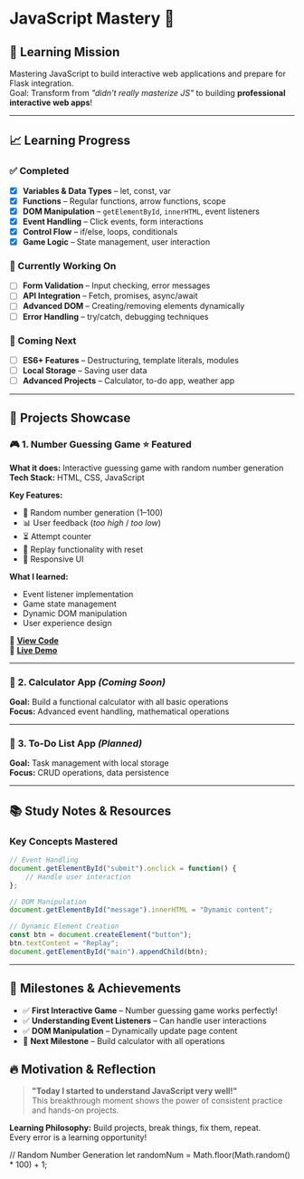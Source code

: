 # JavaScript Mastery 🚀

## 🎯 Learning Mission
Mastering JavaScript to build interactive web applications and prepare for Flask integration.  
Goal: Transform from *"didn't really masterize JS"* to building **professional interactive web apps**!

---

## 📈 Learning Progress

### ✅ Completed
- [x] **Variables & Data Types** – let, const, var
- [x] **Functions** – Regular functions, arrow functions, scope
- [x] **DOM Manipulation** – `getElementById`, `innerHTML`, event listeners
- [x] **Event Handling** – Click events, form interactions
- [x] **Control Flow** – if/else, loops, conditionals
- [x] **Game Logic** – State management, user interaction

### 🔄 Currently Working On
- [ ] **Form Validation** – Input checking, error messages
- [ ] **API Integration** – Fetch, promises, async/await
- [ ] **Advanced DOM** – Creating/removing elements dynamically
- [ ] **Error Handling** – try/catch, debugging techniques

### 🎯 Coming Next
- [ ] **ES6+ Features** – Destructuring, template literals, modules
- [ ] **Local Storage** – Saving user data
- [ ] **Advanced Projects** – Calculator, to-do app, weather app

---

## 🚀 Projects Showcase

### 🎮 **1. Number Guessing Game** ⭐ Featured
**What it does:** Interactive guessing game with random number generation  
**Tech Stack:** HTML, CSS, JavaScript  

**Key Features:**
- 🎲 Random number generation (1–100)
- 📊 User feedback (*too high* / *too low*)
- ⏳ Attempt counter
- 🔄 Replay functionality with reset
- 📱 Responsive UI

**What I learned:**
- Event listener implementation
- Game state management
- Dynamic DOM manipulation
- User experience design

📁 **[View Code](./projects/number-guessing-game/)**  
🚀 **[Live Demo](#)**

---

### 🧮 **2. Calculator App** *(Coming Soon)*
**Goal:** Build a functional calculator with all basic operations  
**Focus:** Advanced event handling, mathematical operations

---

### 📝 **3. To-Do List App** *(Planned)*
**Goal:** Task management with local storage  
**Focus:** CRUD operations, data persistence

---

## 📚 Study Notes & Resources

### Key Concepts Mastered
```javascript
// Event Handling
document.getElementById("submit").onclick = function() {
    // Handle user interaction
};

// DOM Manipulation
document.getElementById("message").innerHTML = "Dynamic content";

// Dynamic Element Creation
const btn = document.createElement("button");
btn.textContent = "Replay";
document.getElementById("main").appendChild(btn);
```
---
## 🎉 Milestones & Achievements
- ✅ **First Interactive Game** – Number guessing game works perfectly!
- ✅ **Understanding Event Listeners** – Can handle user interactions
- ✅ **DOM Manipulation** – Dynamically update page content
- 🎯 **Next Milestone** – Build calculator with all operations

## 🔥 Motivation & Reflection
> **"Today I started to understand JavaScript very well!"**  
> This breakthrough moment shows the power of consistent practice and hands-on projects.

**Learning Philosophy:** Build projects, break things, fix them, repeat.  
Every error is a learning opportunity!


// Random Number Generation
let randomNum = Math.floor(Math.random() * 100) + 1;

